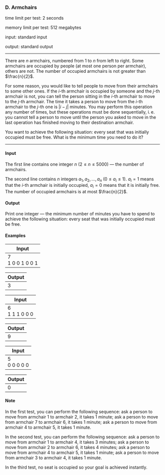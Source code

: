 


### D. Armchairs


time limit per test: 2 seconds

memory limit per test: 512 megabytes

input: standard input

output: standard output

------



There are $n$ armchairs, numbered from $1$ to $n$ from left to right. Some armchairs are occupied by people (at most one person per armchair), others are not. The number of occupied armchairs is not greater than $\frac{n}{2}$.

For some reason, you would like to tell people to move from their armchairs to some other ones. If the $i$-th armchair is occupied by someone and the $j$-th armchair is not, you can tell the person sitting in the $i$-th armchair to move to the $j$-th armchair. The time it takes a person to move from the $i$-th armchair to the $j$-th one is $|i - j|$ minutes. You may perform this operation any number of times, but these operations must be done sequentially, i. e. you cannot tell a person to move until the person you asked to move in the last operation has finished moving to their destination armchair.

You want to achieve the following situation: every seat that was initially occupied must be free. What is the minimum time you need to do it?

------


#### Input

The first line contains one integer $n$ ($2 \le n \le 5000$) — the number of armchairs.

The second line contains $n$ integers $a_1, a_2, \dots, a_n$ ($0 \le a_i \le 1$). $a_i = 1$ means that the $i$-th armchair is initially occupied, $a_i = 0$ means that it is initially free. The number of occupied armchairs is at most $\frac{n}{2}$.


#### Output

Print one integer — the minimum number of minutes you have to spend to achieve the following situation: every seat that was initially occupied must be free.


#### Examples


| Input |
| ---- |
| 7<br />1 0 0 1 0 0 1 |

| Output |
| ---- |
| 3 |

| Input |
| ---- |
| 6<br />1 1 1 0 0 0 |

| Output |
| ---- |
| 9 |

| Input |
| ---- |
| 5<br />0 0 0 0 0 |

| Output |
| ---- |
| 0 |


#### Note

In the first test, you can perform the following sequence:  ask a person to move from armchair $1$ to armchair $2$, it takes $1$ minute;  ask a person to move from armchair $7$ to armchair $6$, it takes $1$ minute;  ask a person to move from armchair $4$ to armchair $5$, it takes $1$ minute. 

In the second test, you can perform the following sequence:  ask a person to move from armchair $1$ to armchair $4$, it takes $3$ minutes;  ask a person to move from armchair $2$ to armchair $6$, it takes $4$ minutes;  ask a person to move from armchair $4$ to armchair $5$, it takes $1$ minute;  ask a person to move from armchair $3$ to armchair $4$, it takes $1$ minute. 

In the third test, no seat is occupied so your goal is achieved instantly.